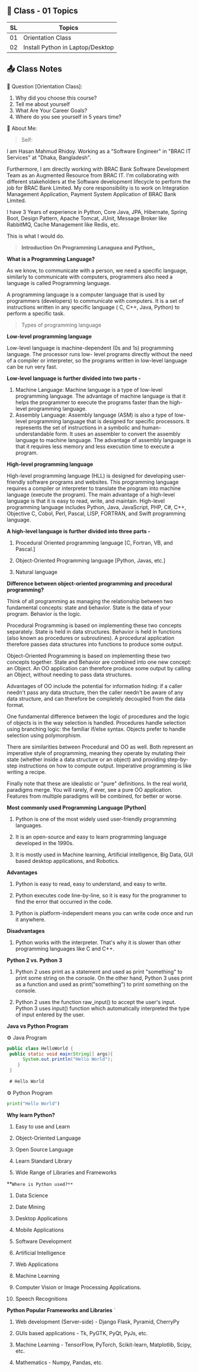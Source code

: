 ## 🔧 Class - 01 Topics

| SL  | Topics                           | 
|-----|----------------------------------|
| 01  | Orientation Class                |
| 02  | Install Python in Laptop/Desktop |

## 📤 Class Notes

🤗 Question [Orientation Class]:

1. Why did you choose this course?
2. Tell me about yourself
3. What Are Your Career Goals?
4. Where do you see yourself in 5 years time?

🤗 About Me:

> Self:

I am Hasan Mahmud Rhidoy. Working as a "Software Engineer" in "BRAC IT Services" at "Dhaka, Bangladesh".

Furthermore, I am directly working with BRAC Bank Software Development Team as an Augmented Resource from BRAC IT. I'm
collaborating with different stakeholders at the Software development lifecycle to perform the job for BRAC Bank
Limited. My core responsibility is to work on Integration Management Application, Payment System Application of BRAC
Bank Limited.

I have 3 Years of experience in Python, Core Java, JPA, Hibernate, Spring Boot, Design Pattern, Apache Tomcat, JUnit,
Message
Broker like RabbitMQ, Cache Management like Redis, etc.

This is what I would do.

> **Introduction On Programming Lanaguea and Python_**

**What is a Programming Language?**

As we know, to communicate with a person, we need a specific language, similarly to communicate with computers,
programmers also need a language is called Programming language.

A programming language is a computer language that is used by programmers (developers) to communicate with computers. It
is a set of instructions written in any specific language ( C, C++, Java, Python) to perform a specific task.

> Types of programming language

**Low-level programming language**

Low-level language is machine-dependent (0s and 1s) programming language. The processor runs low- level programs
directly without the need of a compiler or interpreter, so the programs written in low-level language can be run very
fast.

**Low-level language is further divided into two parts -**

1. Machine Language: Machine language is a type of low-level programming language. The advantage of machine language is
   that it helps the programmer to execute the programs faster than the high-level programming language.
2. Assembly Language: Assembly language (ASM) is also a type of low-level programming language that is designed for
   specific processors. It represents the set of instructions in a symbolic and human-understandable form. It uses an
   assembler to convert the assembly language to machine language. The advantage of assembly language is that it
   requires less memory and less execution time to execute a program.

**High-level programming language**

High-level programming language (HLL) is designed for developing user-friendly software programs and websites. This
programming language requires a compiler or interpreter to translate the program into machine language (execute the
program). The main advantage of a high-level language is that it is easy to read, write, and maintain. High-level
programming language includes Python, Java, JavaScript, PHP, C#, C++, Objective C, Cobol, Perl, Pascal, LISP, FORTRAN,
and Swift programming language.

**A high-level language is further divided into three parts -**

1. Procedural Oriented programming language [C, Fortran, VB, and Pascal.]

2. Object-Oriented Programming language [Python, Javas, etc.]

3. Natural language

**Difference between object-oriented programming and procedural programming?**

Think of all programming as managing the relationship between two fundamental concepts:
state and behavior. State is the data of your program. Behavior is the logic.

Procedural Programming is based on implementing these two concepts separately. State is held in data structures.
Behavior is held in functions (also known as procedures or subroutines). A procedural application therefore passes data
structures into functions to produce some output.

Object-Oriented Programming is based on implementing these two concepts together. State and Behavior are combined into
one new concept: an Object. An OO application can therefore produce some output by calling an Object, without needing to
pass data structures.

Advantages of OO include the potential for information hiding: if a caller needn't pass any data structure, then the
caller needn't be aware of any data structure, and can therefore be completely decoupled from the data format.

One fundamental difference between the logic of procedures and the logic of objects is in the way selection is handled.
Procedures handle selection using branching logic: the familiar if/else syntax. Objects prefer to handle selection using
polymorphism.

There are similarities between Procedural and OO as well. Both represent an imperative style of programming, meaning
they operate by mutating their state (whether inside a data structure or an object) and providing step-by-step
instructions on how to compute output. Imperative programming is like writing a recipe.

Finally note that these are idealistic or "pure" definitions. In the real world, paradigms merge. You will rarely, if
ever, see a pure OO application. Features from multiple paradigms will be combined, for better or worse.

**Most commonly used Programming Language [Python]**

1. Python is one of the most widely used user-friendly programming languages.

2. It is an open-source and easy to learn programming language developed in the 1990s.

3. It is mostly used in Machine learning, Artificial intelligence, Big Data, GUI based desktop applications, and
Robotics.

 **Advantages**

1. Python is easy to read, easy to understand, and easy to write.

2. Python executes code line-by-line, so it is easy for the programmer to find the error that occurred in the code.

3. Python is platform-independent means you can write code once and run it anywhere.

**Disadvantages**

1. Python works with the interpreter. That's why it is slower than other programming languages like C and C++.

**Python 2 vs. Python 3**

1. Python 2 uses print as a statement and used as print "something" to print some string on the console. On the other hand, Python 3 uses print as a function and used as print("something") to print something on the console.

2. Python 2 uses the function raw_input() to accept the user's input. Python 3 uses input() function which automatically interpreted the type of input entered by the user.

**Java vs Python Program**

⚙ Java Program

```java
public class HelloWorld {  
 public static void main(String[] args){  
      System.out.println("Hello World");  
    }  
 }  
 
 # Hello World
```
⚙ Python Program

```python
print("Hello World")
```

**Why learn Python?**

1. Easy to use and Learn

2. Object-Oriented Language

3. Open Source Language

4. Learn Standard Library

5. Wide Range of Libraries and Frameworks

**`Where is Python used?**
`
1. Data Science 

2. Date Mining

3. Desktop Applications

4. Mobile Applications

5. Software Development

6. Artificial Intelligence

7. Web Applications

8. Machine Learning

9. Computer Vision or Image Processing Applications.

10. Speech Recognitions

**Python Popular Frameworks and Libraries**
`
1. Web development (Server-side) - Django Flask, Pyramid, CherryPy

2. GUIs based applications - Tk, PyGTK, PyQt, PyJs, etc.

3. Machine Learning - TensorFlow, PyTorch, Scikit-learn, Matplotlib, Scipy, etc.

4. Mathematics - Numpy, Pandas, etc.